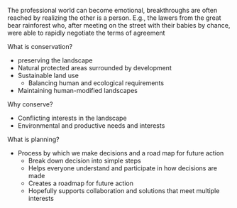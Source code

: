The professional world can become emotional, breakthroughs are often reached by realizing the other is a person. E.g., the lawers from the great bear rainforest who, after meeting on the street with their babies by chance, were able to rapidly negotiate the terms of agreement


What is conservation?
- preserving the landscape
- Natural protected areas surrounded by development
- Sustainable land use
	- Balancing human and ecological requirements
- Maintaining human-modified landscapes


Why conserve?
- Conflicting interests in the landscape
- Environmental and productive needs and interests

What is planning?
- Process by which we make decisions and a road map for future action
	- Break down decision into simple steps
	- Helps everyone understand and participate in how decisions are made
	- Creates a roadmap for future action
	- Hopefully supports collaboration and solutions that meet multiple interests